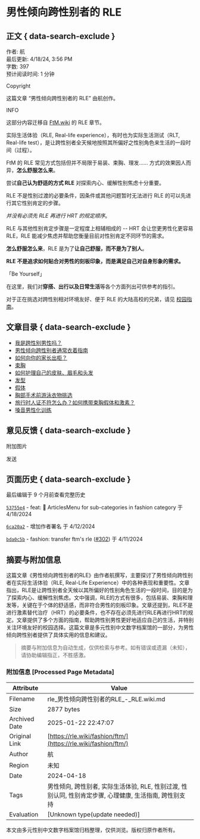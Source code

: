 # 男性倾向跨性别者的 RLE

## 正文 { data-search-exclude }


作者: 航  
最后更新: 4/18/24, 3:56 PM  
字数: 397  
预计阅读时间: 1 分钟  

Copyright

这篇文章 “男性倾向跨性别者的 RLE” 由航创作。

INFO

这部分内容迁移自 [FtM.wiki](https://ftm.wiki) 的 RLE 章节。

实际生活体验（RLE, Real-life experience），有时也为实际生活测试（RLT, Real-life test），是让跨性别者全天候地按照其所偏好之性别角色来生活的一段时间（过程）。

FtM 的 RLE 常见方式包括但并不局限于易装、束胸、理发…… 方式的效果因人而异，**怎么舒服怎么来**。

尝试**自己认为舒适的方式 RLE** 对探索内心、缓解性别焦虑十分重要。

RLE 不是性别过渡的必要条件，因条件或其他问题暂时无法进行 RLE 的可以先进行其它性别肯定的步骤。

_并没有必须先 RLE 再进行 HRT 的规定顺序_。

RLE 与其他性别肯定步骤是一定程度上相辅相成的 -- HRT 会让您更男性化更容易 RLE，RLE 能减少焦虑并帮助您衡量目前对性别肯定不同环节的需求。

**怎么舒服怎么来**，RLE 是为了**让自己舒服，而不是为了别人**。

**RLE 不是追求如何贴合对男性的刻板印象，而是满足自己对自身形象的需求。**

「Be Yourself」

在这里，我们对**穿搭、出行以及日常生活**等各个方面列出可供参考的指引。

对于正在挑选对跨性别相对环境友好、便于 RLE 的大陆高校的兄弟，请见 [校园指南](https://rle.wiki/campus/)。

## 文章目录 { data-search-exclude }

- [我是跨性别男性吗？](/fashion/ftm/am-i)
- [男性倾向跨性别者通常衣着指南](/fashion/ftm/clothing/)
- [如何向你的家长出柜？](/fashion/ftm/come-out-parents/)
- [束胸](/fashion/ftm/corset/)
- [如何护理自己的皮肤、眉毛和头发](/fashion/ftm/facial-products)
- [发型](/fashion/ftm/hairstyle/)
- [假体](/fashion/ftm/packer/)
- [胸部手术前游泳衣物挑选](/fashion/ftm/swimming/)
- [旅行时人证不符怎么办？如何携带束胸假体和激素？](/fashion/ftm/travel)
- [嗓音男性化训练](/fashion/ftm/vocal-training)

## 意见反馈 { data-search-exclude }

附加图片

发送

## 页面历史 { data-search-exclude }

最后编辑于 9 个月前查看完整历史

[`53755e4`](https://github.com/project-trans/RLE-wiki/commit/53755e47ba66807a0c2b258e5f4e44c91b000d3b) - feat: :art: ArticlesMenu for sub-categories in fashion category 于 4/18/2024

[`6ca20a2`](https://github.com/project-trans/RLE-wiki/commit/6ca20a2cd69e63c351ffdb0ae8d76cc2dedab2a7) - 增加作者署名 于 4/12/2024

[`bda0c5b`](https://github.com/project-trans/RLE-wiki/commit/bda0c5b8a3082568802c85e1bb5b4829e033e22b) - fashion: transfer ftm's rle ([#302](https://github.com/project-trans/RLE-wiki/issues/302)) 于 4/11/2024
<!-- tcd_original_link https://rle.wiki/fashion/ftm/ -->


## 摘要与附加信息

<!-- tcd_abstract -->
这篇文章《男性倾向跨性别者的RLE》由作者航撰写，主要探讨了男性倾向跨性别者在实际生活体验（RLE, Real-Life Experience）中的各种表现和重要性。文章指出，RLE是让跨性别者全天候以其所偏好的性别角色生活的一段时间，目的是为了探索内心、缓解性别焦虑。文中强调，RLE的方式有很多，包括易装、束胸和理发等，关键在于个体的舒适感，而非符合男性的刻板印象。文章还提到，RLE不是进行激素替代治疗（HRT）的必要条件，也不存在必须先进行RLE再进行HRT的规定。文章提供了多个方面的指南，帮助跨性别男性更好地适应自己的生活，并特别关注环境友好的校园选择。这篇文章是多元性别中文数字档案馆的一部分，为男性倾向跨性别者提供了具体实用的信息和建议。
<!-- tcd_abstract_end -->

> 摘要与附加信息为自动生成，仅供检索与参考。如有错误或遗漏（未知），请协助编辑指正，不胜感激。

### 附加信息 [Processed Page Metadata]

| Attribute       | Value                                  |
|-----------------|----------------------------------------|
| Filename        | rle_男性倾向跨性别者的RLE_-_RLE.wiki.md                             |
| Size            | 2877 bytes                           |
| Archived Date   | 2025-01-22 22:47:07                             |
| Original Link   | [https://rle.wiki/fashion/ftm/](https://rle.wiki/fashion/ftm/)                       |
| Author          | 航                               |
| Region          | 未知                               |
| Date            | 2024-04-18                                 |
| Tags            | 男性倾向, 跨性别者, 实际生活体验, RLE, 性别过渡, 性别认同, 性别肯定步骤, 心理健康, 生活指南, 跨性别支持                                 |
| Evaluation            | [Unknown type(update needed)]                                 |
<!-- tcd_table_end -->

本文由多元性别中文数字档案馆归档整理，仅供浏览。版权归原作者所有。

